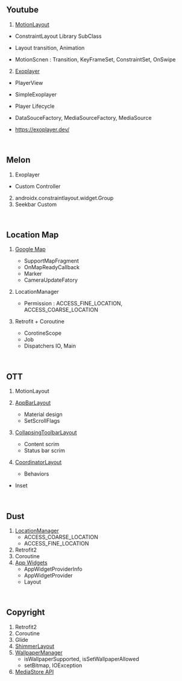 
## Youtube

1. [MotionLayout](https://developer.android.com/training/constraint-layout/motionlayout/examples?hl=ko)

  - ConstraintLayout Library SubClass

  - Layout transition, Animation
  - MotionScnen : Transition, KeyFrameSet, ConstraintSet, OnSwipe

2. [Exoplayer](https://developer.android.com/guide/topics/media/exoplayer?hl=ko)

  - PlayerView
  - SimpleExoplayer
  - Player Lifecycle

  - DataSouceFactory, MediaSourceFactory, MediaSource
  - https://exoplayer.dev/

<br>

## Melon

1. Exoplayer
  - Custom Controller
2. androidx.constraintlayout.widget.Group
3. Seekbar Custom

<br>

## Location Map

1. [Google Map](https://developers.google.com/maps/documentation/android-skd/start?hl=ko) 
   - SupportMapFragment
   - OnMapReadyCallback
   - Marker
   - CameraUpdateFatory

2. LocationManager
	- Permission : ACCESS_FINE_LOCATION, ACCESS_COARSE_LOCATION

3. Retrofit + Coroutine
	- CorotineScope
	- Job
	- Dispatchers IO, Main

<br>

## OTT

1. MotionLayout

2. [AppBarLayout](https://developer.android.com/reference/com/google/android/material/appbar/AppBarLayout)

   - Material design
   - SetScrollFlags
   
3. [CollapsingToolbarLayout](https://developer.android.com/reference/com/google/android/material/appbar/CollapsingToolbarLayout?hl=en)

   - Content scrim
   - Status bar scrim
   
4. [CoordinatorLayout](https://developer.android.com/reference/androidx/coordinatorlayout/widget/CoordinatorLayout)

   - Behaviors
- Inset

<br>

## Dust

1. [LocationManager](https://developer.android.com/reference/android/location/LocationManager)
   - ACCESS_COARSE_LOCATION
   - ACCESS_FINE_LOCATION
2. Retrofit2
3. Coroutine
4. [App Widgets](https://developer.android.com/guide/topics/appwidgets)
   - AppWidgetProviderInfo
   - AppWidgetProvider
   - Layout

<br>

## Copyright

1. Retrofit2
2. Coroutine
3. Glide
4. [ShimmerLayout](https://facebook.github.io/shimmer-android/)
5. [WallpaperManager](https://developer.android.com/reference/android/app/WallpaperManager)
   - isWallpaperSupported, isSetWallpaperAllowed
   - setBitmap, IOException
6. [MediaStore API](https://developer.android.com/training/data-storage/shared) 
